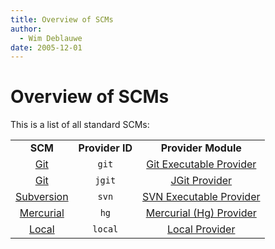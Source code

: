 ```yaml
---
title: Overview of SCMs
author: 
  - Wim Deblauwe
date: 2005-12-01
---
```


<!-- Licensed to the Apache Software Foundation (ASF) under one-->
<!-- or more contributor license agreements.  See the NOTICE file-->
<!-- distributed with this work for additional information-->
<!-- regarding copyright ownership.  The ASF licenses this file-->
<!-- to you under the Apache License, Version 2.0 (the-->
<!-- "License"); you may not use this file except in compliance-->
<!-- with the License.  You may obtain a copy of the License at-->
<!---->
<!--   http://www.apache.org/licenses/LICENSE-2.0-->
<!---->
<!-- Unless required by applicable law or agreed to in writing,-->
<!-- software distributed under the License is distributed on an-->
<!-- "AS IS" BASIS, WITHOUT WARRANTIES OR CONDITIONS OF ANY-->
<!-- KIND, either express or implied.  See the License for the-->
<!-- specific language governing permissions and limitations-->
<!-- under the License.-->
<!-- NOTE: For help with the syntax of this file, see:-->
<!-- http://maven.apache.org/doxia/references/apt-format.html-->
# Overview of SCMs

This is a list of all standard SCMs:

|   |   |   |
|:---:|:---:|:---:|
|**SCM**|**Provider ID**|**Provider Module**|
|[Git](./git.html)|`git`|[Git Executable Provider](./maven-scm-providers/maven-scm-providers-git/maven-scm-provider-gitexe/index.html)|
|[Git](./git.html)|`jgit`|[JGit Provider](./maven-scm-providers/maven-scm-providers-git/maven-scm-provider-jgit/index.html)|
|[Subversion](./subversion.html)|`svn`|[SVN Executable Provider](./maven-scm-providers/maven-scm-providers-svn/maven-scm-provider-svnexe/index.html)|
|[Mercurial](./mercurial.html)|`hg`|[Mercurial \(Hg\) Provider](./maven-scm-providers/maven-scm-provider-hg/index.html)|
|[Local](./local.html)|`local`|[Local Provider](./maven-scm-providers/maven-scm-provider-local/index.html)|

